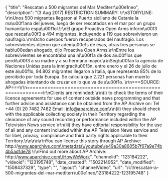 {
    "title": "Rescatan a 500 migrantes del Mar Mediterr\u00e1neo",
    "description": "(3 Aug 2017) RESTRICTION SUMMARY: \r\nSTORYLINE: \r\nUnos 500 migrantes llegaron al Puerto siciliano de Catania la ma\u00f1ana del jueves, luego de ser rescatados en el mar por un grupo humanitario espa\u00f1ol.\r\nEl grupo Proactiva Open Arms inform\u00f3 que rescat\u00f3 a 494 migrantes, incluyendo a 119 que sobrevivieron un naufragio.\r\nOcho cuerpos fueron recuperados del naufragio. Los sobrevivientes dijeron que adem\u00e1s de esas, otras tres personas se hab\u00edan ahogado, dijo Proactiva Open Arms.\r\nEntre los sobrevivientes se encontraba una ni\u00f1a de dos a\u00f1os que perdi\u00f3 a su madre y a su hermano mayor.\r\nSeg\u00fan la agencia de Naciones Unidas para la inmigraci\u00f3n, entre enero y el 26 de julio de este a\u00f1o, 94.802 migrantes llegaron a Italia, que representa 85% de lo percibido por toda Europa. Se calcula que 2.221 personas han muerto ahogadas intentando de cruzar en lo que va de a\u00f1o. \r\n===SOURCE: AP===\r\n===========================================================\r\nClients are reminded: \r\n(i) to check the terms of their licence agreements for use of content outside news programming and that further advice and assistance can be obtained from the AP Archive on: Tel +44 (0) 20 7482 7482 Email: info@aparchive.com\r\n(ii) they should check with the applicable collecting society in their Territory regarding the clearance of any sound recording or performance included within the AP Television News service \r\n(iii) they have editorial responsibility for the use of all and any content included within the AP Television News service and for libel, privacy, compliance and third party rights applicable to their Territory.\r\n\r\n\r\nYou can license this story through AP Archive: http:\/\/www.aparchive.com\/metadata\/youtube\/e49a30a8605b7f67a9e74b4b5ad1de78 \r\nFind out more about AP Archive: http:\/\/www.aparchive.com\/HowWeWork",
    "channelid": "123184222",
    "videoid": "123195748",
    "date_created": "1502214952",
    "date_modified": "1508437329",
    "type": "",
    "layout": "channelVideo",
    "url": "\/c1\/rescatan-a-500-migrantes-del-mar-mediterr\u00e1neo\/123184222-123195748"
}